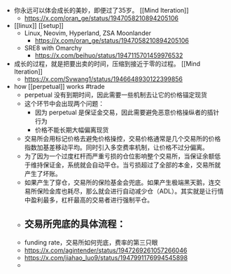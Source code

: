 - 你永远可以体会成长的美妙，即便过了35岁。 [[Mind Iteration]]
	- https://x.com/oran_ge/status/1947058210894205106
- [[linux]] [[setup]]
	- Linux, Neovim, Hyperland, ZSA Moonlander
		- https://x.com/oran_ge/status/1947058210894205106
	- SRE8 with Omarchy
		- https://x.com/beihuo/status/1947115701459976532
- 成长的过程，就是把要出卖的时间，压缩到接近于零的过程。 [[Mind Iteration]]
	- https://x.com/Svwang1/status/1946648930122399856
- how [[perpetual]] works #trade
	- perpetual 没有到期时间，因此需要一些机制去让它的价格锚定现货
	- 这个环节中会出现两个问题：
		- 因为 perpetual 是保证金交易，因此需要避免恶意价格操纵者的插针行为
		- 价格不能长期大幅偏离现货
	- 交易所会用标记价格去避免价格操控，交易价格通常是几个交易所的价格指数加基差移动平均。同时引入多空费率机制，让价格不过分偏离。
	- 为了因为一个过度杠杆而严重亏损的仓位影响整个交易所，当保证余额低于维持保证金，系统就会自动平仓。当亏损超过了全部的本金，交易所就产生了坏账。
	- 如果产生了穿仓，交易所的保险基金会兜底。如果产生极端黑天鹅，连交易所保险金库也耗尽，那么就会进行自动减少仓（ADL）。其实就是让行情中盈利最多，杠杆最高的交易者进行强制平仓。
	- 交易所兜底的具体流程：
		-
	- funding rate，交易所如何兜底，费率的第三只眼
	- https://x.com/agintender/status/1947269261057266046
	- https://x.com/jiahao_luo9/status/1947991176994545898
	-